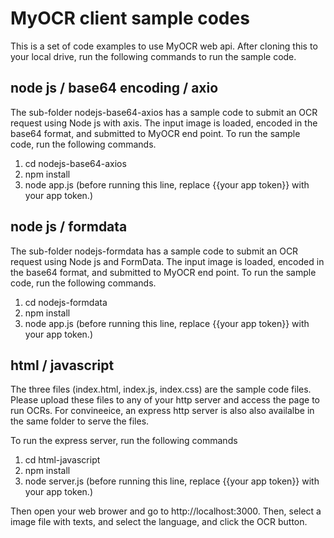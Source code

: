 # MyOCR client sample codes
This is a set of code examples to use MyOCR web api. After cloning this to your local drive, run the following commands to run the sample code.

## node js / base64 encoding / axio
The sub-folder nodejs-base64-axios has a sample code to submit an OCR request using Node js with axis. The input image is loaded, encoded in the base64 format, and submitted to MyOCR end point. To run the sample code, run the following commands.
1. cd nodejs-base64-axios
2. npm install
3. node app.js (before running this line, replace {{your app token}} with your app token.)

## node js / formdata
The sub-folder nodejs-formdata has a sample code to submit an OCR request using Node js and FormData. The input image is loaded, encoded in the base64 format, and submitted to MyOCR end point. To run the sample code, run the following commands.

1. cd nodejs-formdata
2. npm install
3. node app.js (before running this line, replace {{your app token}} with your app token.)

## html / javascript
The three files (index.html, index.js, index.css) are the sample code files. Please upload these files to any of your http server and access the page to run OCRs. For convineeice, an express http server is also also availalbe in the same folder to serve the files. 

To run the express server, run the following commands
1. cd html-javascript
2. npm install 
3. node server.js (before running this line, replace {{your app token}} with your app token.)

Then open your web brower and go to http://localhost:3000. Then, select a image file with texts, and select the language, and click the OCR button. 






